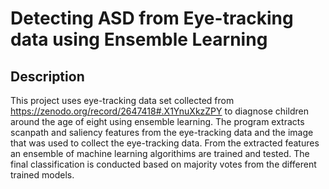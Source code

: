 # Detecting ASD from Eye-tracking data using Ensemble Learning

## Description
This project uses eye-tracking data set collected from https://zenodo.org/record/2647418#.X1YnuXkzZPY to diagnose children around the age of eight using ensemble learning.
The program extracts scanpath and saliency features from the eye-tracking data and the image that was used to collect the eye-tracking data.
From the extracted features an ensemble of machine learning algorithims are trained and tested.
The final classification is conducted based on majority votes from the different trained models.

